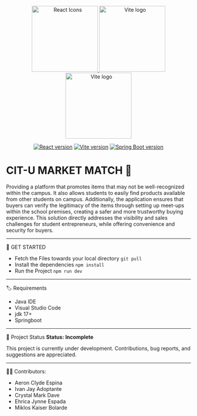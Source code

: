 <p align="center">
  <a href="https://react.dev/" target="_blank" rel="noopener noreferrer">
    <img src="https://raw.githubusercontent.com/react-icons/react-icons/master/react-icons.svg" width="180" alt="React Icons">
  </a>
  <a href="https://vite.dev" target="_blank" rel="noopener noreferrer">
    <img width="180" src="https://vite.dev/logo.svg" alt="Vite logo">
  </a>
  <a href="https://spring.io/" target="_blank" rel="noopener noreferrer">
    <img width="180" src="https://img.icons8.com/?size=250&id=90519&format=png&color=000000" alt="Vite logo">
  </a>
</p>


<p align="center">
  <a href="https://npmjs.com/package/react"><img src="https://img.shields.io/badge/React-v18.3.1-blue" alt="React version"></a>
  <a href="https://npmjs.com/package/vite"><img src="https://img.shields.io/badge/Vite-v4.4.0-green" alt="Vite version"></a>
  <a href="https://mvnrepository.com/artifact/org.springframework.boot/spring-boot-starter"><img src="https://img.shields.io/badge/Spring%20Boot-v3.2.11-brightgreen" alt="Spring Boot version"></a>
</p>

# CIT-U MARKET MATCH 🎉

Providing a platform that promotes items that may not be well-recognized within the 
campus. It also allows students to easily find products available from other students on 
campus. Additionally, the application ensures that buyers can verify the legitimacy of the 
items through setting up meet-ups within the school premises, creating a safer and more trustworthy buying experience. This solution directly addresses the visibility and sales challenges for student entrepreneurs, while offering 
convenience and security for buyers.

---

🚀 GET STARTED

- Fetch the Files towards your local directory
    `git pull`
- Install the dependencies
    `npm install`
- Run the Project
    `npm run dev`

---
🏷️ Requirements
- Java IDE
- Visual Studio Code
- jdk 17+
- Springboot 
---

🚧 Project Status
**Status: Incomplete**

This project is currently under development. Contributions, bug reports, and suggestions are appreciated.

---

🧑‍💻 Contributors:
- Aeron Clyde Espina
- Ivan Jay Adoptante
- Crystal Mark Dave
- Ehrica Jynne Espada
- Miklos Kaiser Bolarde



